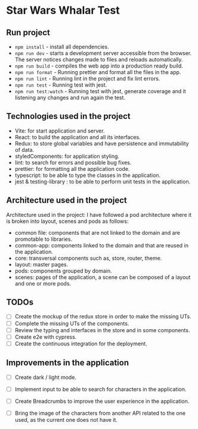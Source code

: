 # Star Wars Whalar Test

## Run project

- `npm install` - install all dependencies.
- `npm run dev` - starts a development server accessible from the browser. The server notices changes made to files and reloads automatically.
- `npm run build` - compiles the web app into a production ready build.
- `npm run format` - Running prettier and format all the files in the app.
- `npm run lint` - Running lint in the project and fix lint errors.
- `npm run test` - Running test with jest.
- `npm run test:watch` - Running test with jest, generate coverage and it listening any changes and run again the test.

## Technologies used in the project

- Vite: for start application and server.
- React: to build the application and all its interfaces.
- Redux: to store global variables and have persistence and immutability of data.
- styledComponents: for application styling.
- lint: to search for errors and possible bug fixes.
- prettier: for formatting all the application code.
- typescript: to be able to type the classes in the application.
- jest & testing-library : to be able to perform unit tests in the application.

## Architecture used in the project

Architecture used in the project:
I have followed a pod architecture where it is broken into layout, scenes and pods as follows:

- common file: components that are not linked to the domain and are promotable to libraries.
- common-app: components linked to the domain and that are reused in the application.
- core: transversal components such as, store, router, theme.
- layout: master pages.
- pods: components grouped by domain.
- scenes: pages of the application, a scene can be composed of a layout and one or more pods. 


## TODOs

- [ ]  Create the mockup of the redux store in order to make the missing UTs.
- [ ]  Complete the missing UTs of the components.
- [ ]  Review the typing and interfaces in the store and in some components.
- [ ]  Create e2e with cypress.
- [ ]  Create the continuous integration for the deployment.

##  Improvements in the application

- [ ] Create dark / light mode.
- [ ] Implement input to be able to search for characters in the application.
- [ ] Create Breadcrumbs to improve the user experience in the application.
- [ ] Bring the image of the characters from another API related to the one used, as the current one does not have it.




